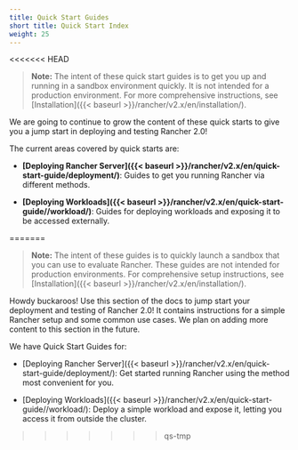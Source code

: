 ```yaml
---
title: Quick Start Guides
short title: Quick Start Index
weight: 25
---
```

<<<<<<< HEAD
>**Note:** The intent of these quick start guides is to get you up and running in a sandbox environment quickly. It is not intended for a production environment. For more comprehensive instructions, see [Installation]({{< baseurl >}}/rancher/v2.x/en/installation/).

We are going to continue to grow the content of these quick starts to give you a jump start in deploying and testing Rancher 2.0!

The current areas covered by quick starts are:

- **[Deploying Rancher Server]({{< baseurl >}}/rancher/v2.x/en/quick-start-guide/deployment/)**: Guides to get you running Rancher via different methods.

- **[Deploying Workloads]({{< baseurl >}}/rancher/v2.x/en/quick-start-guide//workload/)**: Guides for deploying workloads and exposing it to be accessed externally.




=======
>**Note:** The intent of these guides is to quickly launch a sandbox that you can use to evaluate Rancher. These guides are not intended for production environments. For comprehensive setup instructions, see [Installation]({{< baseurl >}}/rancher/v2.x/en/installation/).

Howdy buckaroos! Use this section of the docs to jump start your deployment and testing of Rancher 2.0! It contains instructions for a simple Rancher setup and some common use cases. We plan on adding more content to this section in the future.

We have Quick Start Guides for:

- [Deploying Rancher Server]({{< baseurl >}}/rancher/v2.x/en/quick-start-guide/deployment/): Get started running Rancher using the method most convenient for you.

- [Deploying Workloads]({{< baseurl >}}/rancher/v2.x/en/quick-start-guide//workload/): Deploy a simple workload and expose it, letting you access it from outside the cluster.
>>>>>>> qs-tmp
